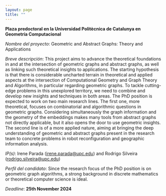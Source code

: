 ```yaml
---
layout: page
title: ""
---
```


**Plaza predoctoral en la Universidad Politècnica de Catalunya en Geometría Computacional**

*Nombre del proyecto*: Geometric and Abstract Graphs: Theory and Applications

*Breve descripción*: This project aims to advance the theoretical foundations in and at the intersection of geometric graphs and abstract graphs, as well as linking such theoretical insights to applications. The starting hypothesis is that there is considerable uncharted terrain in theoretical and applied aspects at the intersection of Computational Geometry and Graph Theory and Algorithms, in particular regarding geometric graphs. To tackle cutting-edge problems in this unexplored territory, we need to combine and develop new insights and techniques in both areas. The PhD position is expected to work on two main research lines. The first one, more theoretical, focuses on combinatorial and algorithmic questions in geometric graphs. Considering simultaneously the graph information and the geometry of the embeddings makes many tools from abstract graphs not directly applicable, but it also opens the door to use geometric insights. The second line is of a more applied nature, aiming at bringing the deep understanding of geometric and abstract graphs present in the research team to concrete problems in robot reconfiguration and geographic information analysis.

*IP(s)*: Irene Parada (irene.parada@upc.edu) and Rodrigo Silveira (rodrigo.silveira@upc.edu)

*Perfil del candidato*: Since the research focus of the PhD position is on geometric graph algorithms, a strong background in discrete mathematics or theoretical computer science is ideal.

*Deadline*: **25th November 2024**